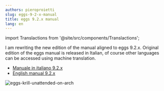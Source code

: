 ```yaml
---
authors: pieroproietti
slug: eggs-9-2-x-manual
title: eggs 9.2.x manual
lang: en
---
```

import Translactions from '@site/src/components/Translactions';

<Translactions />


I am rewriting the new edition of the manual aligned to eggs 9.2.x. Original edition of the eggs manual is released in Italian, of course other languages can be accessed using machine translation.

* [Manuale in italiano 9.2.x](https://penguins-eggs.net/docs/tutorial-eggs/italiano.html)
* [English manual 9.2.x](https://penguins--eggs-net.translate.goog/docs/tutorial-eggs/italiano?_x_tr_sl=auto&_x_tr_tl=en&_x_tr_hl=en)

![eggs-krill-unattended-on-arch](/images/book9.2/eggs-install-u.png)

